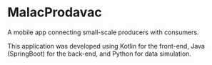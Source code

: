 # MalacProdavac

A mobile app connecting small-scale producers with consumers.

This application was developed using Kotlin for the front-end, Java (SpringBoot) for the back-end, and Python for data simulation.
